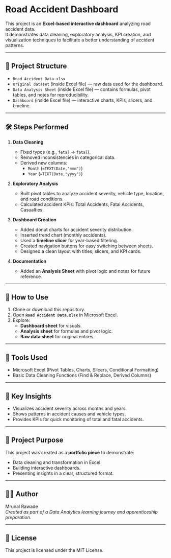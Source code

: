 # Road Accident Dashboard

This project is an **Excel-based interactive dashboard** analyzing road accident data.  
It demonstrates data cleaning, exploratory analysis, KPI creation, and visualization techniques to facilitate a better understanding of accident patterns.

---

## 📂 Project Structure
- `Road Accident Data.xlsx`
- `Original dataset` (inside Excel file) — raw data used for the dashboard.
- `Data Analysis Sheet` (inside Excel file) — contains formulas, pivot tables, and notes for reproducibility.
- `Dashboard` (inside Excel file) — interactive charts, KPIs, slicers, and timeline.

---

## 🛠 Steps Performed
1. **Data Cleaning**
   - Fixed typos (e.g., `fetal` → `fatal`).
   - Removed inconsistencies in categorical data.
   - Derived new columns:  
     - `Month` (`=TEXT(Date,"mmm")`)  
     - `Year` (`=TEXT(Date,"yyyy")`)

2. **Exploratory Analysis**
   - Built pivot tables to analyze accident severity, vehicle type, location, and road conditions.
   - Calculated accident KPIs: Total Accidents, Fatal Accidents, Casualties.

3. **Dashboard Creation**
   - Added donut charts for accident severity distribution.
   - Inserted trend chart (monthly accidents).
   - Used a **timeline slicer** for year-based filtering.
   - Created navigation buttons for easy switching between sheets.
   - Designed a clean layout with titles, slicers, and KPI cards.

4. **Documentation**
   - Added an **Analysis Sheet** with pivot logic and notes for future reference.

---

## 🚀 How to Use
1. Clone or download this repository.  
2. Open **`Road Accident Data.xlsx`** in Microsoft Excel.  
3. Explore:
   - **Dashboard sheet** for visuals.
   - **Analysis sheet** for formulas and pivot logic.
   - **Raw data sheet** for original entries.

---

## 🔧 Tools Used
- Microsoft Excel (Pivot Tables, Charts, Slicers, Conditional Formatting)
- Basic Data Cleaning Functions (Find & Replace, Derived Columns)

---

## 📌 Key Insights
- Visualizes accident severity across months and years.
- Shows patterns in accident causes and vehicle types.
- Provides KPIs for quick monitoring of total and fatal accidents.

---

## 📄 Project Purpose
This project was created as a **portfolio piece** to demonstrate:
- Data cleaning and transformation in Excel.
- Building interactive dashboards.
- Presenting insights in a clear, structured format.

---

## 👩‍💻 Author
Mrunal Rawade  
*Created as part of a Data Analytics learning journey and apprenticeship preparation.*

---

## 📜 License
This project is licensed under the MIT License.
